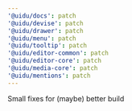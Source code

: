 ```yaml
---
'@uidu/docs': patch
'@uidu/devise': patch
'@uidu/drawer': patch
'@uidu/menu': patch
'@uidu/tooltip': patch
'@uidu/editor-common': patch
'@uidu/editor-core': patch
'@uidu/media-core': patch
'@uidu/mentions': patch
---
```


Small fixes for (maybe) better build
